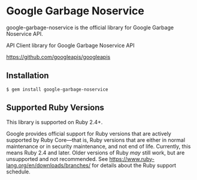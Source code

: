 # Google Garbage Noservice

google-garbage-noservice is the official library for Google Garbage Noservice API.

API Client library for Google Garbage Noservice API

https://github.com/googleapis/googleapis

## Installation

```
$ gem install google-garbage-noservice
```

## Supported Ruby Versions

This library is supported on Ruby 2.4+.

Google provides official support for Ruby versions that are actively supported
by Ruby Core—that is, Ruby versions that are either in normal maintenance or
in security maintenance, and not end of life. Currently, this means Ruby 2.4
and later. Older versions of Ruby _may_ still work, but are unsupported and not
recommended. See https://www.ruby-lang.org/en/downloads/branches/ for details
about the Ruby support schedule.
